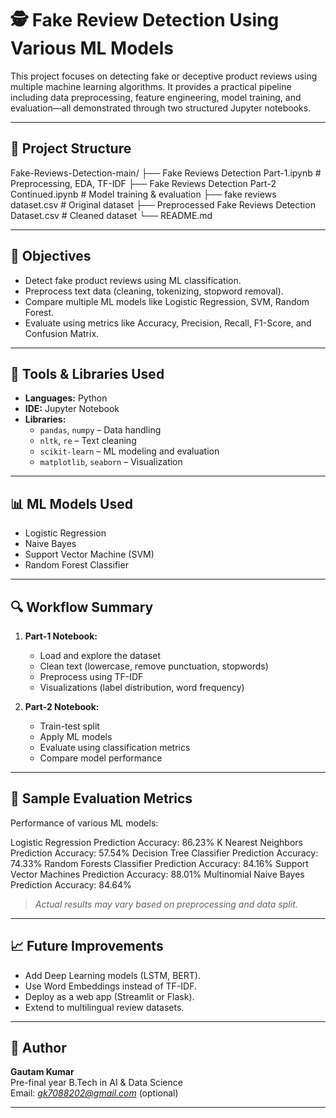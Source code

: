 # 🕵️ Fake Review Detection Using Various ML Models

This project focuses on detecting fake or deceptive product reviews using multiple machine learning algorithms. It provides a practical pipeline including data preprocessing, feature engineering, model training, and evaluation—all demonstrated through two structured Jupyter notebooks.

---

## 📁 Project Structure
Fake-Reviews-Detection-main/
├── Fake Reviews Detection Part-1.ipynb # Preprocessing, EDA, TF-IDF
├── Fake Reviews Detection Part-2 Continued.ipynb # Model training & evaluation
├── fake reviews dataset.csv # Original dataset
├── Preprocessed Fake Reviews Detection Dataset.csv # Cleaned dataset
└── README.md

---

## 📌 Objectives

- Detect fake product reviews using ML classification.
- Preprocess text data (cleaning, tokenizing, stopword removal).
- Compare multiple ML models like Logistic Regression, SVM, Random Forest.
- Evaluate using metrics like Accuracy, Precision, Recall, F1-Score, and Confusion Matrix.

---

## 🧰 Tools & Libraries Used

- **Languages:** Python
- **IDE:** Jupyter Notebook
- **Libraries:**  
  - `pandas`, `numpy` – Data handling  
  - `nltk`, `re` – Text cleaning  
  - `scikit-learn` – ML modeling and evaluation  
  - `matplotlib`, `seaborn` – Visualization  

---

## 📊 ML Models Used

- Logistic Regression
- Naive Bayes
- Support Vector Machine (SVM)
- Random Forest Classifier

---

## 🔍 Workflow Summary

1. **Part-1 Notebook:**
   - Load and explore the dataset
   - Clean text (lowercase, remove punctuation, stopwords)
   - Preprocess using TF-IDF
   - Visualizations (label distribution, word frequency)

2. **Part-2 Notebook:**
   - Train-test split
   - Apply ML models
   - Evaluate using classification metrics
   - Compare model performance

---

## 🧪 Sample Evaluation Metrics

Performance of various ML models:


Logistic Regression Prediction Accuracy: 86.23%
K Nearest Neighbors Prediction Accuracy: 57.54%
Decision Tree Classifier Prediction Accuracy: 74.33%
Random Forests Classifier Prediction Accuracy: 84.16%
Support Vector Machines Prediction Accuracy: 88.01%
Multinomial Naive Bayes Prediction Accuracy: 84.64%

> *Actual results may vary based on preprocessing and data split.*

---

## 📈 Future Improvements

- Add Deep Learning models (LSTM, BERT).
- Use Word Embeddings instead of TF-IDF.
- Deploy as a web app (Streamlit or Flask).
- Extend to multilingual review datasets.

---

## 🙌 Author

**Gautam Kumar**  
Pre-final year B.Tech in AI & Data Science  
Email: *gk7088202@gmail.com* (optional)  


---



